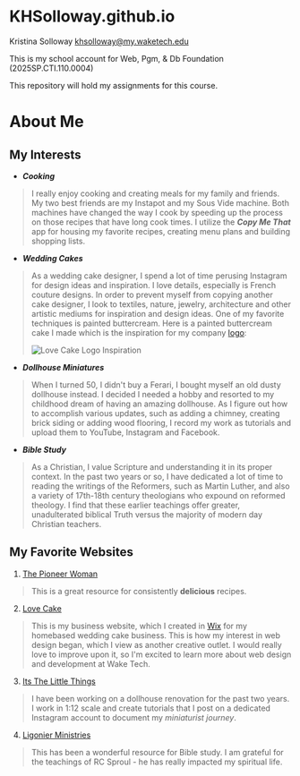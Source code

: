 # KHSolloway.github.io

Kristina Solloway
khsolloway@my.waketech.edu

This is my school account for Web, Pgm, & Db Foundation (2025SP.CTI.110.0004)

This repository will hold my assignments for this course.



# About Me
## My Interests
* **_Cooking_**  
> I really enjoy cooking and creating meals for my family and friends. My two best friends are my
> Instapot and my Sous Vide machine. Both machines have changed the way I cook by speeding up the process
> on those recipes that have long cook times. I utilize the **_Copy Me That_** app for housing my favorite
> recipes, creating menu plans and building shopping lists.

* **_Wedding Cakes_**  
> As a wedding cake designer, I spend a lot of time perusing Instagram for design ideas and inspiration.
> I love details, especially is French couture designs. In order to prevent myself from copying another cake designer, I look to
> textiles, nature, jewelry, architecture and other artistic mediums for inspiration and design ideas. One of my favorite
> techniques is painted buttercream. Here is a painted buttercream cake I made which is the inspiration for my company [logo](https://www.lovecakenc.com/?lightbox=dataItem-ljdinrh9):
>
> 
> ![Love Cake Logo Inspiration](https://static.wixstatic.com/media/2b8d00_01f7ad2b402c4e1d9a2152258401d3e4~mv2.jpg/v1/crop/x_551,y_1623,w_2565,h_3405/fill/w_368,h_488,al_c,q_80,usm_0.66_1.00_0.01,enc_avif,quality_auto/20170801_mangrum_cakes-0021-2_edited.jpg)

* _**Dollhouse Miniatures**_  
> When I turned 50, I didn't buy a Ferari, I bought myself an old dusty dollhouse instead. I decided I needed a hobby
> and resorted to my childhood dream of having an amazing dollhouse. As I figure out how to accomplish various
> updates, such as adding a chimney, creating brick siding or adding wood flooring, I record my work as tutorials
> and upload them to YouTube, Instagram and Facebook.
> 
* _**Bible Study**_  
> As a Christian, I value Scripture and understanding it in its proper context. In the past two years or so, I have dedicated
> a lot of time to reading the writings of the Reformers, such as Martin Luther, and also a variety of 17th-18th century theologians
> who expound on reformed theology. I find that these earlier teachings offer greater, unadulterated biblical Truth versus
> the majority of modern day Christian teachers.

## My Favorite Websites
1. [The Pioneer Woman](https://thepioneerwoman.com)  
> This is a great resource for consistently **delicious** recipes.
>
2. [Love Cake](https://lovecakenc.com/)  
> This is my business website, which I created in [Wix](wix.com) for my homebased wedding cake business.
> This is how my interest in web design began, which I view as another creative outlet. I would really
> love to improve upon it, so I'm excited to learn more about web design and development at Wake Tech.
>
3. [Its The Little Things](https://www.instagram.com/itsthelittlethings_dollhouse/)  
> I have been working on a dollhouse renovation for the past two years. I work in 1:12 scale and
> create tutorials that I post on a dedicated Instagram account to document
> my _miniaturist journey_.
>
4. [Ligonier Ministries](https://www.ligonier.org/)  
> This has been a wonderful resource for Bible study. I am grateful for the teachings of
> RC Sproul - he has really impacted my spiritual life.

